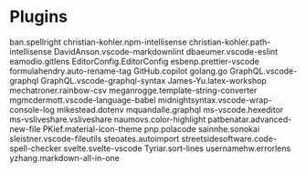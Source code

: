 # Plugins

ban.spellright
christian-kohler.npm-intellisense
christian-kohler.path-intellisense
DavidAnson.vscode-markdownlint
dbaeumer.vscode-eslint
eamodio.gitlens
EditorConfig.EditorConfig
esbenp.prettier-vscode
formulahendry.auto-rename-tag
GitHub.copilot
golang.go
GraphQL.vscode-graphql
GraphQL.vscode-graphql-syntax
James-Yu.latex-workshop
mechatroner.rainbow-csv
meganrogge.template-string-converter
mgmcdermott.vscode-language-babel
midnightsyntax.vscode-wrap-console-log
mikestead.dotenv
mquandalle.graphql
ms-vscode.hexeditor
ms-vsliveshare.vsliveshare
naumovs.color-highlight
patbenatar.advanced-new-file
PKief.material-icon-theme
pnp.polacode
sainnhe.sonokai
sleistner.vscode-fileutils
steoates.autoimport
streetsidesoftware.code-spell-checker
svelte.svelte-vscode
Tyriar.sort-lines
usernamehw.errorlens
yzhang.markdown-all-in-one
